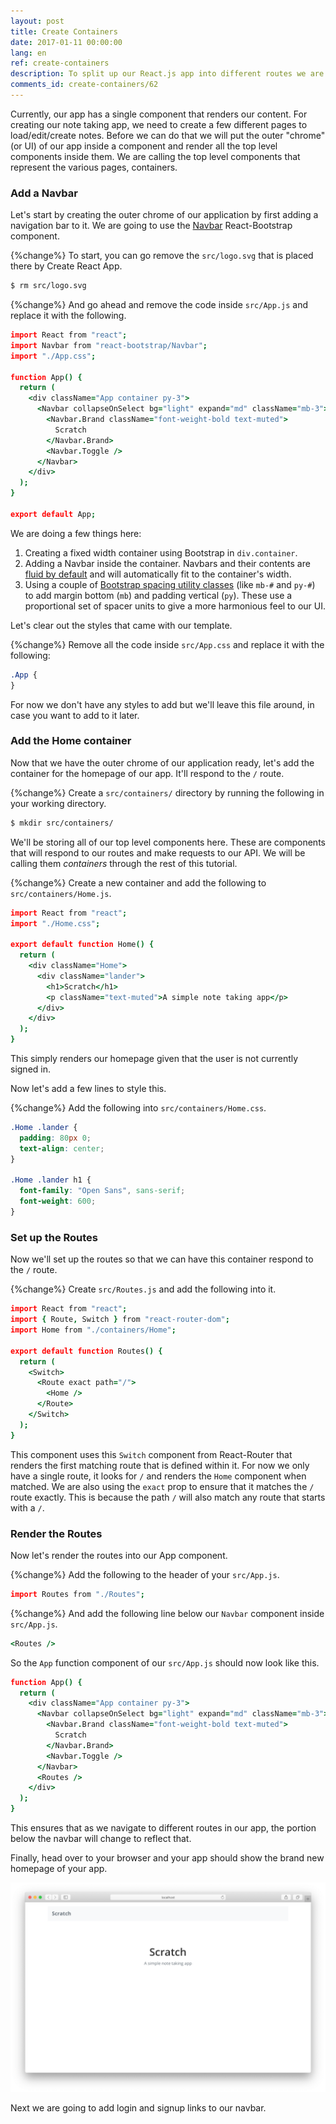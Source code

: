 ```yaml
---
layout: post
title: Create Containers
date: 2017-01-11 00:00:00
lang: en
ref: create-containers
description: To split up our React.js app into different routes we are going to structure it using containers in React Router v4. We are also going to add the Navbar React-Bootstrap component to our App container.
comments_id: create-containers/62
---
```


Currently, our app has a single component that renders our content. For creating our note taking app, we need to create a few different pages to load/edit/create notes. Before we can do that we will put the outer "chrome" (or UI) of our app inside a component and render all the top level components inside them. We are calling the top level components that represent the various pages, containers.

### Add a Navbar

Let's start by creating the outer chrome of our application by first adding a navigation bar to it. We are going to use the [Navbar](https://react-bootstrap.github.io/components/navbar/) React-Bootstrap component.

{%change%} To start, you can go remove the `src/logo.svg` that is placed there by Create React App.

``` bash
$ rm src/logo.svg
```

{%change%} And go ahead and remove the code inside `src/App.js` and replace it with the following.

``` coffee
import React from "react";
import Navbar from "react-bootstrap/Navbar";
import "./App.css";

function App() {
  return (
    <div className="App container py-3">
      <Navbar collapseOnSelect bg="light" expand="md" className="mb-3">
        <Navbar.Brand className="font-weight-bold text-muted">
          Scratch
        </Navbar.Brand>
        <Navbar.Toggle />
      </Navbar>
    </div>
  );
}

export default App;
```

We are doing a few things here:

1. Creating a fixed width container using Bootstrap in `div.container`.
2. Adding a Navbar inside the container. Navbars and their contents are [fluid by default](https://react-bootstrap.netlify.app/components/navbar/#navbars) and will automatically fit to the container's width.
3. Using a couple of [Bootstrap spacing utility classes](https://getbootstrap.com/docs/4.5/utilities/spacing/) (like `mb-#` and `py-#`) to add margin bottom (`mb`) and padding vertical (`py`). These use a proportional set of spacer units to give a more harmonious feel to our UI.

Let's clear out the styles that came with our template. 

{%change%} Remove all the code inside `src/App.css` and replace it with the following:

``` css
.App {
}
```

For now we don't have any styles to add but we'll leave this file around, in case you want to add to it later.

### Add the Home container

Now that we have the outer chrome of our application ready, let's add the container for the homepage of our app.  It'll respond to the `/` route.

{%change%} Create a `src/containers/` directory by running the following in your working directory.

``` bash
$ mkdir src/containers/
```

We'll be storing all of our top level components here. These are components that will respond to our routes and make requests to our API. We will be calling them *containers* through the rest of this tutorial.

{%change%} Create a new container and add the following to `src/containers/Home.js`.

``` coffee
import React from "react";
import "./Home.css";

export default function Home() {
  return (
    <div className="Home">
      <div className="lander">
        <h1>Scratch</h1>
        <p className="text-muted">A simple note taking app</p>
      </div>
    </div>
  );
}
```

This simply renders our homepage given that the user is not currently signed in.

Now let's add a few lines to style this.

{%change%} Add the following into `src/containers/Home.css`.

``` css
.Home .lander {
  padding: 80px 0;
  text-align: center;
}

.Home .lander h1 {
  font-family: "Open Sans", sans-serif;
  font-weight: 600;
}
```

### Set up the Routes

Now we'll set up the routes so that we can have this container respond to the `/` route.

{%change%} Create `src/Routes.js` and add the following into it.

``` coffee
import React from "react";
import { Route, Switch } from "react-router-dom";
import Home from "./containers/Home";

export default function Routes() {
  return (
    <Switch>
      <Route exact path="/">
        <Home />
      </Route>
    </Switch>
  );
}
```

This component uses this `Switch` component from React-Router that renders the first matching route that is defined within it. For now we only have a single route, it looks for `/` and renders the `Home` component when matched. We are also using the `exact` prop to ensure that it matches the `/` route exactly. This is because the path `/` will also match any route that starts with a `/`.

### Render the Routes

Now let's render the routes into our App component.

{%change%} Add the following to the header of your `src/App.js`.

``` coffee
import Routes from "./Routes";
```

{%change%} And add the following line below our `Navbar` component inside `src/App.js`.

``` coffee
<Routes />
```

So the `App` function component of our `src/App.js` should now look like this.

``` coffee
function App() {
  return (
    <div className="App container py-3">
      <Navbar collapseOnSelect bg="light" expand="md" className="mb-3">
        <Navbar.Brand className="font-weight-bold text-muted">
          Scratch
        </Navbar.Brand>
        <Navbar.Toggle />
      </Navbar>
      <Routes />
    </div>
  );
}
```

This ensures that as we navigate to different routes in our app, the portion below the navbar will change to reflect that.

Finally, head over to your browser and your app should show the brand new homepage of your app.

![New homepage loaded screenshot](/assets/new-homepage-loaded.png)

Next we are going to add login and signup links to our navbar.
